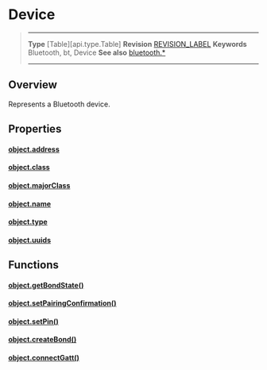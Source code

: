 # Device

> --------------------- ------------------------------------------------------------------------------------------
> __Type__              [Table][api.type.Table]
> __Revision__          [REVISION_LABEL](REVISION_URL)
> __Keywords__          Bluetooth, bt, Device
> __See also__          [bluetooth.*](/plugin.bluetooth.md)
> --------------------- ------------------------------------------------------------------------------------------

## Overview

Represents a Bluetooth device.

## Properties

#### [object.address](/plugin.bluetooth.type.Device.address.md)

#### [object.class](/plugin.bluetooth.type.Device.class.md)

#### [object.majorClass](/plugin.bluetooth.type.Device.majorClass.md)

#### [object.name](/plugin.bluetooth.type.Device.name.md)

#### [object.type](/plugin.bluetooth.type.Device.type.md)

#### [object.uuids](/plugin.bluetooth.type.Device.uuids.md)

## Functions

#### [object.getBondState()](/plugin.bluetooth.type.Device.getBondState.md)

#### [object.setPairingConfirmation()](/plugin.bluetooth.type.Device.setPairingConfirmation.md)

#### [object.setPin()](/plugin.bluetooth.type.Device.setPin.md)

#### [object.createBond()](/plugin.bluetooth.type.Device.createBond.md)

#### [object.connectGatt()](/plugin.bluetooth.type.Device.connectGatt.md)
